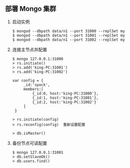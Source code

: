 部署 Mongo 集群
--------------- 

1. 启动实例
  
       $ mongod --dbpath data/n1 --port 31000 --replSet my
       $ mongod --dbpath data/n1 --port 31001 --replSet my
       $ mongod --dbpath data/n1 --port 31002 --replSet my

2. 连接主节点并配置

       $ mongo 127.0.0.1:31000
       > rs.initiate()
       > rs.add('king-PC:31001')
       > rs.add('king-PC:31002')

       var config = {
            _id:'spock', 
            members:[
                {_id:0, host:'king-PC:31000'},
                {_id:1, host:'king-PC:31001'},
                {_id:2, host:'king-PC:31002'}
            ]
        }
   
       > rs.initiate(config) 
       > rs.reconfig(config)  重新设置配置 

       > db.isMaster()

3. 备份节点可读配置

       $ mongo 127.0.0.1:31001
       > db.setSlaveOk()
       > db.users.find()
